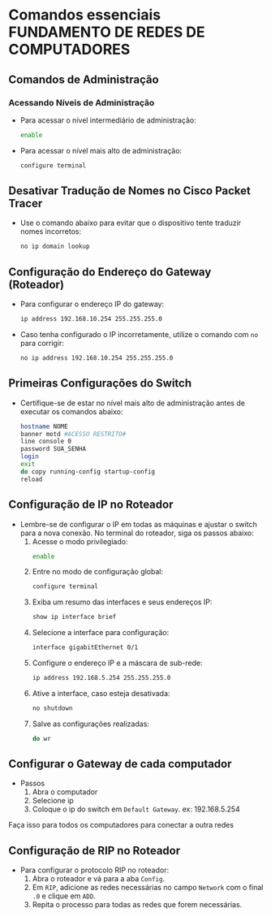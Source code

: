 # Comandos essenciais FUNDAMENTO DE REDES DE COMPUTADORES

## Comandos de Administração

### Acessando Níveis de Administração
- Para acessar o nível intermediário de administração:
    ```bash
    enable
    ```
- Para acessar o nível mais alto de administração:
    ```bash
    configure terminal
    ```

## Desativar Tradução de Nomes no Cisco Packet Tracer
- Use o comando abaixo para evitar que o dispositivo tente traduzir nomes incorretos:
    ```bash
    no ip domain lookup
    ```

## Configuração do Endereço do Gateway (Roteador)
- Para configurar o endereço IP do gateway:
    ```bash
    ip address 192.168.10.254 255.255.255.0
    ```
- Caso tenha configurado o IP incorretamente, utilize o comando com `no` para corrigir:
    ```bash
    no ip address 192.168.10.254 255.255.255.0
    ```

## Primeiras Configurações do Switch
- Certifique-se de estar no nível mais alto de administração antes de executar os comandos abaixo:
    ```bash
    hostname NOME
    banner motd #ACESSO RESTRITO#
    line console 0
    password SUA_SENHA
    login
    exit
    do copy running-config startup-config
    reload
    ```

## Configuração de IP no Roteador
- Lembre-se de configurar o IP em todas as máquinas e ajustar o switch para a nova conexão. No terminal do roteador, siga os passos abaixo:
    1. Acesse o modo privilegiado:
         ```bash
         enable
         ```
    2. Entre no modo de configuração global:
         ```bash
         configure terminal
         ```
    3. Exiba um resumo das interfaces e seus endereços IP:
         ```bash
         show ip interface brief
         ```
    4. Selecione a interface para configuração:
         ```bash
         interface gigabitEthernet 0/1
         ```
    5. Configure o endereço IP e a máscara de sub-rede:
         ```bash
         ip address 192.168.5.254 255.255.255.0
         ```
    6. Ative a interface, caso esteja desativada:
         ```bash
         no shutdown
         ```
    7. Salve as configurações realizadas:
         ```bash
         do wr
         ```

## Configurar o Gateway de cada computador

- Passos 
    1. Abra o computador
    2. Selecione ip
    3. Coloque o ip do switch em `Default Gateway`. ex: 192.168.5.254

Faça isso para todos os computadores para conectar a outra redes

## Configuração de RIP no Roteador
- Para configurar o protocolo RIP no roteador:
    1. Abra o roteador e vá para a aba `Config`.
    2. Em `RIP`, adicione as redes necessárias no campo `Network` com o final `.0` e clique em `ADD`.
    3. Repita o processo para todas as redes que forem necessárias.